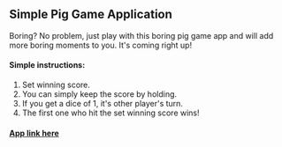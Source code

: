 ## Simple Pig Game Application

Boring? No problem, just play with this boring pig game app and will add more boring moments to you. It's coming right up!

#### Simple instructions:

1. Set winning score.
2. You can simply keep the score by holding.
3. If you get a dice of 1, it's other player's turn.
4. The first one who hit the set winning score wins!

#### [App link here](https://boring-piggame.netlify.app/)
